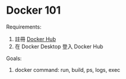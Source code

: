# Docker 101

Requirements:

1. 註冊 [Docker Hub](https://hub.docker.com/)
2. 在 Docker Desktop 登入 Docker Hub

Goals:

1. docker command: run, build, ps, logs, exec

